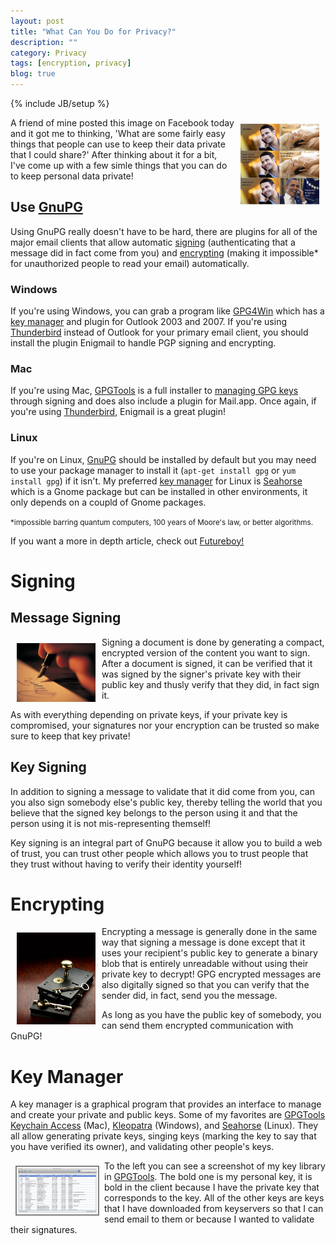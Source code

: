 ```yaml
---
layout: post
title: "What Can You Do for Privacy?"
description: ""
category: Privacy
tags: [encryption, privacy]
blog: true
---
```

{% include JB/setup %}

<a rel="shadowbox" href="/assets/images/privacy.jpg"><img src="/assets/images/privacy.jpg" width="25%" height="25%" style="float: right; margin: 10px;"/></a>

A friend of mine posted this image on Facebook today and it got me to thinking, 'What are some fairly easy things that people can use to keep their data private that I could share?' After thinking about it for a bit, I've come up with a few simle things that you can do to keep personal data private!

## Use [GnuPG][gnupg]

Using GnuPG really doesn't have to be hard, there are plugins for all of the major email clients that allow automatic <a href="#signing">signing</a> (authenticating that a message did in fact come from you) and <a href="#encrypting">encrypting</a> (making it impossible* for unauthorized people to read your email) automatically.

### Windows

If you're using Windows, you can grab a program like <a href="gpg4win.org">GPG4Win</a> which has a <a href="#key-manager">key manager</a> and plugin for Outlook 2003 and 2007. If you're using <a href="https://www.mozilla.org/en/thunderbird">Thunderbird</a> instead of Outlook for your primary email client, you should install the plugin Enigmail to handle PGP signing and encrypting.

### Mac

  If you're using Mac, <a href="https://gpgtools.org">GPGTools</a> is a full installer to <a href="#key-manager">managing GPG keys</a> through signing and does also include a plugin for Mail.app. Once again, if you're using <a href="https://www.mozilla.org/en/thunderbird">Thunderbird</a>, Enigmail is a great plugin!

### Linux

  If you're on Linux, [GnuPG][gnupg] should be installed by default but you may need to use your package manager to install it (```apt-get install gpg``` or ```yum install gpg```) if it isn't. My preferred <a href="#key-manager">key manager</a> for Linux is <a href="https://projects.gnome.org/seahorse/">Seahorse</a> which is a Gnome package but can be installed in other environments, it only depends on a coupld of Gnome packages.

<p class="muted"><small>*impossible barring quantum computers, 100 years of Moore's law, or better algorithms.</small></p>

If you want a more in depth article, check out [Futureboy!](http://futureboy.us/pgp.html)

<a name='signing'><h1>Signing</h1></a>

## Message Signing

<img src="/assets/images/signing.jpg" width="25%" height="25%" style="float: left; margin: 10px;"/>

Signing a document is done by generating a compact, encrypted version of the content you want to sign. After a document is signed, it can be verified that it was signed by the signer's private key with their public key and thusly verify that they did, in fact sign it.

As with everything depending on private keys, if your private key is compromised, your signatures nor your encryption can be trusted so make sure to keep that key private!

## Key Signing

In addition to signing a message to validate that it did come from you, can you also sign somebody else's public key, thereby telling the world that you believe that the signed key belongs to the person using it and that the person using it is not mis-representing themself!

Key signing is an integral part of GnuPG because it allow you to build a web of trust, you can trust other people which allows you to trust people that they trust without having to verify their identity yourself!

<a name='encrypting'><h1>Encrypting</h1></a>

<img src="/assets/images/locking.jpg" width="25%" height="25%" style="float: left; margin: 10px;"/>

Encrypting a message is generally done in the same way that signing a message is done except that it uses your recipient's public key to generate a binary blob that is entirely unreadable without using their private key to decrypt! GPG encrypted messages are also digitally signed so that you can verify that the sender did, in fact, send you the message.

As long as you have the public key of somebody, you can send them encrypted communication with GnuPG!

<a name='key-manager'><h1>Key Manager</h1></a>

A key manager is a graphical program that provides an interface to manage and create your private and public keys. Some of my favorites are [GPGTools][gpgtools] [Keychain Access][keychain] (Mac), [Kleopatra][gpg4win] (Windows), and [Seahorse][seahorse] (Linux). They all allow generating private keys, singing keys (marking the key to say that you have verified its owner), and validating other people's keys.

<a href="/assets/images/keychain-manager.png" rel="shadowbox"><img src="/assets/images/keychain-manager.png" width="25%" height="25%" style="float: left; margin: 8px; padding: 2px; border: 2px grey solid"/></a>

To the left you can see a screenshot of my key library in [GPGTools][gpgtools]. The bold one is my personal key, it is bold in the client because I have the private key that corresponds to the key. All of the other keys are keys that I have downloaded from keyservers so that I can send email to them or because I wanted to validate their signatures.

[gpgtools]: https://gpgtools.org
[keychain]: https://gpgtools.org/keychain/index.html
[gpg4win]: http://gpg4win.org
[seahorse]: https://projects.gnome.org/seahorse/



[gnupg]: http://www.gnupg.org